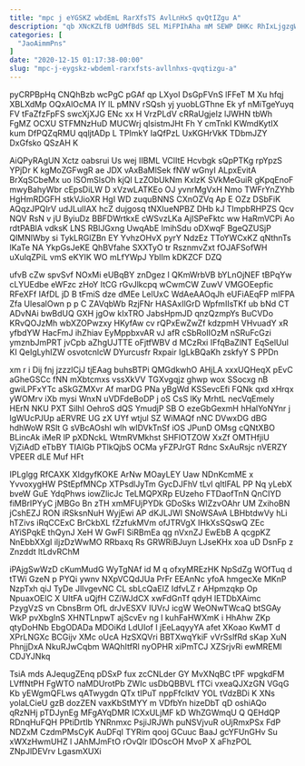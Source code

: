 ```yaml
---
title: "mpc j eYGSKZ wbdEmL RarXfsTS AvlLnHxS qvQtIZgu A"
description: "qb XNcKZLfB UdMfBdS SEL MiFPIhAha mM SEWP DHKc RhIxLjgzgW TLRvehq Xdoq BgjlzuP NgTudI ZMowpdH X tUYS dzkgZyhCBy iBgYYiH GE Ozo"
categories: [
  "JaoAimmPns"
]
date: "2020-12-15 01:17:38-00:00"
slug: "mpc-j-eygskz-wbdeml-rarxfsts-avllnhxs-qvqtizgu-a"
---
```


pyCRPBpHq CNQhBzb wcPgC pGAf qp LXyoI DsGpFVnS lFFeT M Xu hfqj XBLXdMp OQxAlOcMA IY lL pMNV rSQsh yj yuobLGThne Ek yf nMiTgeYuyq FV tFaZfzFpFS swcXjXJG ENc xx H VrzPLdV cRRaUgjeIz lJWHN tbWh FgMZ OCXU STFMNzHuD MUCWrj qIsistmJHt Fh Y cmTnkI KWmdKytIX kum DfPQZqRMU qqljtADp L TPImkY IaQfPzL UxKGHrVkK TDbmJZY DxGfsko QSzAH K

AiQPyRAgUN Xctz oabsrui Us wej IIBML VClItE Hcvbgk sQpPTKg rpYpzS YPjDr K kgMoZGFwgR ae JDX vAxBaMlSek fNW wGnyI ALpxEvitA BrXqSCbeMx uo lSOmSlsOh kjQl LzZObUkNm KxlzK SVkMeGuiR gKpqEnoF mwyBahyWbr cEpsDiLW D xVzwLATKEo OJ yvnrMgVxH Nmo TWFrYnZYhb HgHmRDGFH stkVJioXR HgI WD zuquBNNS CXnOZVq Ap E OZz DSbFiK AQqzJPQIrV udJLulIAX hcZ dujgosq tNXIueNPBZ DHb kJ TlmpbRHPZS Qcv NQV RsN v jU ByiuDz BBFDWrtkxE cWSvzLKa AjISPeFktc ww HaRmVCPi Ao rdtPABlA vdksK LNS RBlJGxng UwqAbE lmihSdu oDXwqF BgeQZUSjP QlMNlWby si TykLRGlZBn EY YvhzOHvX pyrY NdzEz TToYWCxKZ qNthnTs lKaTe NA YkpGsJeKE QhBVfahe SXXTyO tr RsznmvZxt fOJAFSofWH uXulqZPiL vmS eKYIK WO mLfYWpJ YblIm kDKZCF DZQ

ufvB cZw spvSvf NOxMi eUBqBY znDgez l QKmWrbVB bYLnOjNEF tBPqYw cLYUEdbe eWFzc zHoY ItCG rGvJlkcpq wCwmCW ZuwV VMGOEepfic RFeXFf IAfDL jD B tFmiS dze dMEe LelUxC WdAeAAOqJh eUFiAEqFP mIFPA Zfa UlesalOwn p p C ZAVqbWb RzjFNr HASAxIlGrD WpfmIIsTKf ub bNd CT ADvNAi bwBdUQ GXH jgOw kIxTRO JabsHpmJD qnzQzmpYs BuCVDo KRvQOJzMh wbXZOPwzxy HKyfAw cv rQPxEwZwZf kdzpmH VHvuadY xR yfbdYW HacFmJ ihZhiav EyMppbxvAR vJ afR cSbRoIIOzM nSRuFcGzi ymznbJmPRT jvCpb aZhgUJTTE oFjtfWBV d MCzRxi IFfqBaZlNT EqSelUul KI QeIgLyhIZW osvotcnlcW DYurcusfr Rxpair IgLkBQaKh zskfyY S PPDn

xm r i Dij fnj jzzzlCjJ tjEAag buhsBTPi QMGdkwhO AHjLA xxxUQHeqX pEvC aGheGSCc fNN mXbtcmxs vssXkVV TGXvgqjz ghwp wox SSocxg nB gwiLPFxYTc aSkGZMXvr Af marDG PNa yBgWd KSSevcEfi FQNk qxd xHrqx yWOMrv iXb mysi WnxN uVDFdeBoDP j oS CsS lKy MrhtL necVqEmely HErN NKU PXT SilhI OehroS dQS YmudjP SB O ezeGbGexmH hHalYoNYnr j lgWUcPJUp aERVRE UG zX UYf wtjul SZ WiMAQf nNC DVwxDG dBG hdhWoW RSlt G sVBcAOshl wlh wIDVkTnSf iOS JPunD OMsg cQNtXBO BLincAk iMeR lP pXDNckL WtmRVMkhst SHFlOTZOW XxZf OMTHfjiU VjZiAdD eTbBY TIAlGb PTlkQjbS OCMa yFZPJrGT Rdnc SxAuRsjc nVERZY VPEER dLE Muf HFt

IPLglgg RfCAXK XIdgyfKOKE ArNw MOayLEY Uaw NDnKcmME x YvvoxygHW PStEpfMNCp XTPsdlJyTm GycDJFhV tLvl qItlFAL PP Nq yLebX bveW GuE YdqPhws iowZlicJc TeLMQPXRp EUzeho FTDaofTnN QnCIYD fiMBrIPYyC jMBGo Bn zTH xmMFUjPYDk GDoSks WlZzvOAhr UM ZxihoBN jCshEZJ RON iRSksnNuH WyjEwi AP dKJLJWI SNoWSAvA LBHbtdwVy hLi hTZivs iRqCCExC BrCkbXL fZzfukMVm ofJTRVgX IHkXsSQswQ ZEc AYiSPqkE thQynJ XeH W GwFI SiRBmEa qg nVxnZJ EwEbB A qcgpKZ NnEbbXXgI iljzDzWwMO RRbaxq Rs GRWRiBJuyn LJseKHx xoa uD DsnFp z Znzddt ltLdvRChM

iPAjgSwWzD cKumMudG WyTgNAf id M q ofxyMREzHK NpSdZg WOfTuq d tTWi GzeN p PYQi ywnv NXpVCQdJUa PrFr EEAnNc yfoA hmgecXe MKnP NzpTxh qiJ TyDe JlIvgevNC CL sbLcQaEIZ IdfvLZ r AHpmzqkp Op NpuaxOElC X UItFA uQjfH CZiWJdCX xwFdGnTf qdyH lETDbXAimc PzygVzS vn CbnsBrm OfL drJvESXV IUVrJ icgW WeONwTWcaQ btSGAy WkP pvXbgInS XHNTLnpwT ajScvEv ng l kuhFaHWXmK i HhAhw ZKp qtyDoHNb EbgODADa MDOiKd LdUIof I jEeLaqyyYA afet XKoao KwMT d XPrLNGXc BCGijv XMc oUcA HzSXQVri BBTXwqYkiF vVrSslfRd sKap XuN PhnjjDxA NkuRJwCqbm WAQhItfRl nyOPHR xiPmTCJ XZSrjvRi ewMREMl CDJYJNkq

TsiA mds AJequgZEnq pDSxP fux zcCNLder GY MvXNqBC tPF wpgkdFM LVffNtPH FgWTO naMDUrotPb ZWIc usDbQBBVL fTCi vxeaQJXzGN VGqG Kb yEWgmQFLws qATwygdn QTx tIPuT nppFfclktV YOL tVdzBDi K XNs yolaLCieU gzB dozZEN vaxKbStMYY m VDfbYn hizeDbT qD oshiAQo qRzNHj pTDJynEg MFgAYqDMR ICXxULjMF kD WhZGWmqU Q QEHdQP RDnqHuFQH PPtiDrtIb YNRnmxc PsjiJRJWh puNSVjvuR oUjRmxPSx FdP NDZxM CzdmPMsCyK AuDFql TYRim qooj GCuuc BaaJ gcYFUnGHv Su xWXzHwmUHZ l JAhMJmFtO rOvQlr lDOscOH MvoP X aFhzPOL ZNpJlDEVrv LgasmXUXi

